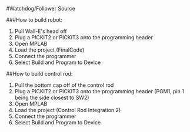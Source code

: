 #Watchdog/Follower Source

###How to build robot:
1. Pull Wall-E's head off
2. Plug a PICKIT2 or PICKIT3 onto the programming header
3. Open MPLAB
4. Load the project (FinalCode)
5. Connect the programmer
6. Select Build and Program to Device

##How to build control rod:
1. Pull the bottom cap off of the control rod
2. Plug a PICKIT2 or PICKIT3 onto the programming header (PGM1, pin 1 being the side closest to SW2)
3. Open MPLAB
4. Load the project (Control Rod Integration 2)
5. Connect the programmer 
6. Select Build and Program to Device
